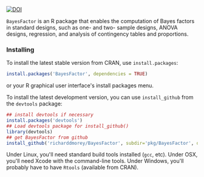 [![DOI](https://zenodo.org/badge/6098/richarddmorey/BayesFactor.svg)](http://dx.doi.org/10.5281/zenodo.14950)

`BayesFactor` is an R package that enables the computation of Bayes factors in standard designs, such as one- and two- sample designs, ANOVA designs, regression, and analysis of contingency tables and proportions.

### Installing

To install the latest stable version from CRAN, use `install.packages`:

```R
install.packages('BayesFactor', dependencies = TRUE)
```
or your R graphical user interface's install packages menu.

To install the latest development version, you can use `install_github` from the `devtools` package:

```R
## install devtools if necessary
install.packages('devtools')
## Load devtools package for install_github()
library(devtools)
## get BayesFactor from github
install_github('richarddmorey/BayesFactor', subdir='pkg/BayesFactor', dependencies = TRUE)
```

Under Linux, you'll need standard build tools installed (`gcc`, etc).
Under OSX, you'll need Xcode with the command-line tools.
Under Windows, you'll probably have to have `Rtools` (available from CRAN).
